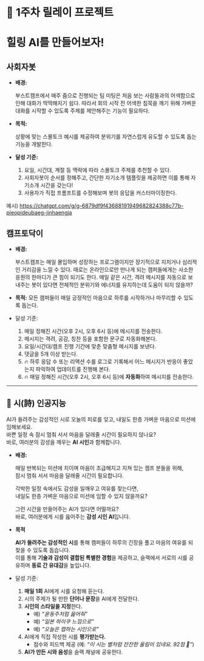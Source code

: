 # 🤖 1주차 릴레이 프로젝트

# **힐링 AI를 만들어보자!**

## **사회자봇**

- **배경:**
    
    부스트캠프에서 매주 줌으로 진행되는 팀 미팅은 처음 보는 사람들과의 어색함으로 인해 대화가 딱딱해지기 쉽다. 따라서 회의 시작 전 어색한 침묵을 깨기 위해 가벼운 대화를 시작할 수 있도록 주제를 제안해주는 기능이 필요하다. 
    
- **목적:**
    
    상황에 맞는 스몰토크 예시를 제공하여 분위기를 자연스럽게 유도할 수 있도록 돕는 기능을 개발한다.
    
- **달성 기준:**
    1. 요일, 시간대, 계절 등 맥락에 따라 스몰토크 주제를 추천할 수 있다.
    2. 사회자봇이 순서를 정해주고, 간단한 자기소개 템플릿을 제공하면 이를 통해 자기소개 시간을 갖는다!
    3. 사용자가 직접 프롬프트를 수정해보며 봇의 응답을 커스터마이징한다.

예시) https://chatgpt.com/g/g-6879df9f43688191949682824388c77b-pieopideubaeg-jinhaengja

## **캠프토닥이**

- **배경:**
    
    부스트캠프는 매일 몰입하며 성장하는 프로그램이지만 장기적으로 지치거나 심리적인 거리감을 느낄 수 있다. 때로는 온라인으로만 만나게 되는 캠퍼들에게는 사소한 응원의 한마디가 큰 힘이 되기도 한다. 매일 같은 시간, 격려 메시지를 자동으로 보내주는 봇이 있다면 전체적인 분위기와 에너지를 유지하는데 도움이 되지 않을까?
    
- **목적:** 
모든 캠퍼들이 매일 긍정적인 마음으로 하루를 시작하거나 마무리할 수 있도록 돕는다.

- 달성 기준:
    1. 매일 정해진 시간(오후 2시, 오후 6시 등)에 메시지를 전송한다.
    2. 메시지는 격려, 공감, 칭찬 등을 포함한 문구로 자동화해본다.
    3. 요일/시간대/캠프 진행 기간에 맞춘 맞춤형 메시지를 보낸다.
    4. 댓글을 5개 이상 받는다.
    5. 🔥 하루 응답 수 또는 리액션 수를 로그로 기록해서 어느 메시지가 반응이 좋았는지 파악하여 업데이트를 진행해 본다.
    6. 🔥 매일 정해진 시간(오후 2시, 오후 6시 등)에 **자동화**하여 메시지를 전송한다.

---

## 🌸 시(詩) 인공지능

AI가 들려주는 감성적인 시로 오늘의 피로를 잊고, 내일도 한층 가벼운 마음으로 미션에 임해보세요.  
바쁜 일정 속 잠시 멈춰 서서 마음을 달래줄 시간이 필요하지 않나요?  
바로, 여러분의 감성을 깨우는 **AI 시인**과 함께합니다.

- **배경:**

    매일 반복되는 미션에 치이며 마음이 조급해지고 지쳐 있는 캠프 분들을 위해,  
    잠시 멈춰 서서 마음을 달래줄 시간이 필요합니다.  

    각박한 일정 속에서도 감성을 일깨우고 여유를 찾는다면,  
    내일도 한층 가벼운 마음으로 미션에 임할 수 있지 않을까요?  

    그런 시간을 만들어주는 AI가 있다면 어떨까요?  
    바로, 여러분에게 시를 읊어주는 **감성 시인 AI**입니다.

- **목적**

    **AI가 들려주는 감성적인 시**를 통해 캠퍼들이 하루의 긴장을 풀고 마음의 여유를 되찾을 수 있도록 돕습니다.  
    이를 통해 **기술과 감성이 결합된 특별한 경험**을 제공하고, 슬랙에서 서로의 시를 공유하며 **동료 간 유대감**을 높입니다.

- 달성 기준:

    1. **매일 1회** AI에게 시를 요청해 듣는다.  
    2. 시의 주제가 될 만한 **단어나 문장**을 AI에게 전달한다.  
    3. **시인의 스타일을 지정**한다.  
        - 예) *“윤동주처럼 읊어줘”*  
        - 예) *“일본 하이쿠 느낌으로”*  
        - 예) *“오늘은 랩하는 시인으로”*  
    4. AI에게 직접 작성한 시를 **평가받는다.**  
        - 점수와 피드백 제공 (예: *“이 시는 별처럼 잔잔한 울림이 있네요. 92점 🌸”*)  
    5. **AI가 만든 시와 음성**을 슬랙 채널에 공유한다.  

